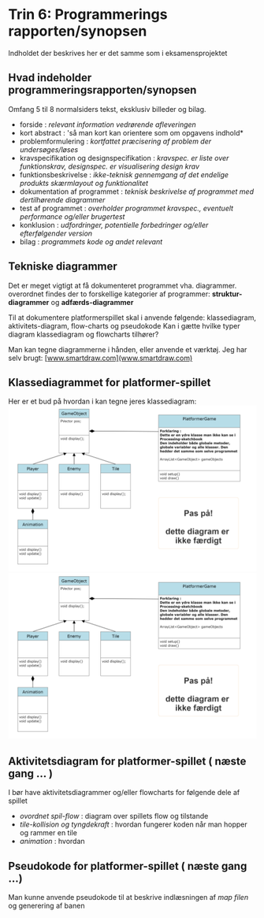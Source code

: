# Trin 6: Programmerings rapporten/synopsen 

Indholdet der beskrives her er det samme som i eksamensprojektet

## Hvad indeholder programmeringsrapporten/synopsen

Omfang 5 til 8 normalsiders tekst, eksklusiv billeder og bilag.

- forside : *relevant information vedrørende afleveringen*
- kort abstract : 'så man kort kan orientere som om opgavens indhold*
- problemformulering : *kortfattet præcisering af problem der undersøges/løses*
- kravspecifikation og designspecifikation : *kravspec. er liste over funktionskrav, designspec. er visualisering design krav*
- funktionsbeskrivelse : *ikke-teknisk gennemgang af det endelige produkts skærmlayout og funktionalitet*
- dokumentation af programmet : *teknisk beskrivelse af programmet med dertilhørende diagrammer*
- test af programmet : *overholder programmet kravspec., eventuelt performance og/eller brugertest*
- konklusion : *udfordringer, potentielle forbedringer og/eller efterfølgender version*
- bilag : *programmets kode og andet relevant*

## Tekniske diagrammer 

Det er meget vigtigt at få dokumenteret programmet vha. diagrammer. overordnet findes der to forskellige kategorier af programmer:
**struktur-diagrammer** og **adfærds-diagrammer**

Til at dokumentere platformerspillet skal i anvende følgende: klassediagram, aktivitets-diagram, flow-charts og pseudokode
Kan i gætte hvilke typer diagram klassediagram og flowcharts tilhører?

Man kan tegne diagrammerne i hånden, eller anvende et værktøj. Jeg har selv brugt: 
[www.smartdraw.com](www.smartdraw.com)

## Klassediagrammet for platformer-spillet 

Her er et bud på hvordan i kan tegne jeres klassediagram:
![klassediagram](klasseDiagram.png)
<img src="klasseDiagram.png">

## Aktivitetsdiagram for platformer-spillet ( næste gang ... )

I bør have aktivitetsdiagrammer og/eller flowcharts for følgende dele af spillet

- *ovordnet spil-flow* : diagram over spillets flow og tilstande 
- *tile-kollision og tyngdekraft* : hvordan fungerer koden når man hopper og rammer en tile
- *animation* : hvordan 

## Pseudokode for platformer-spillet ( næste gang ...)

Man kunne anvende pseudokode til at beskrive indlæsningen af *map filen* og generering af banen